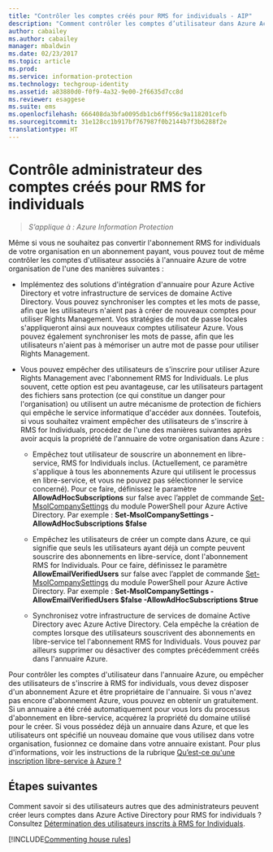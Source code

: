 ```yaml
---
title: "Contrôler les comptes créés pour RMS for individuals - AIP"
description: "Comment contrôler les comptes d’utilisateur dans Azure Active Directory si vous ne souhaitez pas convertir l’abonnement RMS for Individuals de votre organisation en un abonnement payant."
author: cabailey
ms.author: cabailey
manager: mbaldwin
ms.date: 02/23/2017
ms.topic: article
ms.prod: 
ms.service: information-protection
ms.technology: techgroup-identity
ms.assetid: a83880d0-f0f9-4a32-9e00-2f6635d7cc8d
ms.reviewer: esaggese
ms.suite: ems
ms.openlocfilehash: 666408da3bfa0095db1cb6ff956c9a118201cefb
ms.sourcegitcommit: 31e128cc1b917bf767987f0b2144b7f3b6288f2e
translationtype: HT
---
```

# <a name="how-administrators-can-control-the-accounts-created-for-rms-for-individuals"></a>Contrôle administrateur des comptes créés pour RMS for individuals

>*S’applique à : Azure Information Protection*


Même si vous ne souhaitez pas convertir l'abonnement RMS for individuals de votre organisation en un abonnement payant, vous pouvez tout de même contrôler les comptes d'utilisateur associés à l'annuaire Azure de votre organisation de l'une des manières suivantes :

-   Implémentez des solutions d'intégration d'annuaire pour Azure Active Directory et votre infrastructure de services de domaine Active Directory. Vous pouvez synchroniser les comptes et les mots de passe, afin que les utilisateurs n'aient pas à créer de nouveaux comptes pour utiliser Rights Management. Vos stratégies de mot de passe locales s'appliqueront ainsi aux nouveaux comptes utilisateur Azure. Vous pouvez également synchroniser les mots de passe, afin que les utilisateurs n'aient pas à mémoriser un autre mot de passe pour utiliser Rights Management.

-   Vous pouvez empêcher des utilisateurs de s'inscrire pour utiliser Azure Rights Management avec l'abonnement RMS for Individuals. Le plus souvent, cette option est peu avantageuse, car les utilisateurs partagent des fichiers sans protection (ce qui constitue un danger pour l'organisation) ou utilisent un autre mécanisme de protection de fichiers qui empêche le service informatique d'accéder aux données. Toutefois, si vous souhaitez vraiment empêcher des utilisateurs de s'inscrire à RMS for Individuals, procédez de l'une des manières suivantes après avoir acquis la propriété de l'annuaire de votre organisation dans Azure :

    -   Empêchez tout utilisateur de souscrire un abonnement en libre-service, RMS for Individuals inclus.  (Actuellement, ce paramètre s'applique à tous les abonnements Azure qui utilisent le processus en libre-service, et vous ne pouvez pas sélectionner le service concerné). Pour ce faire, définissez le paramètre **AllowAdHocSubscriptions** sur false avec l’applet de commande [Set-MsolCompanySettings](http://technet.microsoft.com/library/dn194127.aspx) du module PowerShell pour Azure Active Directory. Par exemple : **Set-MsolCompanySettings -AllowAdHocSubscriptions $false**

    -   Empêchez les utilisateurs de créer un compte dans Azure, ce qui signifie que seuls les utilisateurs ayant déjà un compte peuvent souscrire des abonnements en libre-service, dont l'abonnement RMS for Individuals.  Pour ce faire, définissez le paramètre **AllowEmailVerifiedUsers** sur false avec l’applet de commande [Set-MsolCompanySettings](http://technet.microsoft.com/library/dn194127.aspx) du module PowerShell pour Azure Active Directory. Par exemple : **Set-MsolCompanySettings -AllowEmailVerifiedUsers $false -AllowAdHocSubscriptions $true**

    -   Synchronisez votre infrastructure de services de domaine Active Directory avec Azure Active Directory. Cela empêche la création de comptes lorsque des utilisateurs souscrivent des abonnements en libre-service tel l'abonnement RMS for Individuals. Vous pouvez par ailleurs supprimer ou désactiver des comptes précédemment créés dans l'annuaire Azure.

Pour contrôler les comptes d'utilisateur dans l'annuaire Azure, ou empêcher des utilisateurs de s'inscrire à RMS for individuals, vous devez disposer d'un abonnement Azure et être propriétaire de l'annuaire. Si vous n'avez pas encore d'abonnement Azure, vous pouvez en obtenir un gratuitement. Si un annuaire a été créé automatiquement pour vous lors du processus d'abonnement en libre-service, acquérez la propriété du domaine utilisé pour le créer. Si vous possédez déjà un annuaire dans Azure, et que les utilisateurs ont spécifié un nouveau domaine que vous utilisez dans votre organisation, fusionnez ce domaine dans votre annuaire existant. Pour plus d'informations, voir les instructions de la rubrique [Qu’est-ce qu'une inscription libre-service à Azure ?](https://azure.microsoft.com/documentation/articles/active-directory-self-service-signup/)


## <a name="next-steps"></a>Étapes suivantes

Comment savoir si des utilisateurs autres que des administrateurs peuvent créer leurs comptes dans Azure Active Directory pour RMS for individuals ?  Consultez [Détermination des utilisateurs inscrits à RMS for Individuals](rms-for-individuals-identify-sign-up.md).

[!INCLUDE[Commenting house rules](../includes/houserules.md)]